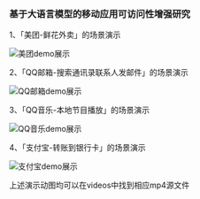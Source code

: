 ### 基于大语言模型的移动应用可访问性增强研究

1、「美团-鲜花外卖」的场景演示

![美团demo展示](https://github.com/blindprepare/access_link/tree/main/gif/meituan_demo.gif) 

2、「QQ邮箱-搜索通讯录联系人发邮件」的场景演示

![QQ邮箱demo展示](https://github.com/blindprepare/access_link/tree/main/gif/qqmail_demo.gif) 

3、「QQ音乐-本地节目播放」的场景演示

![QQ音乐demo展示](https://github.com/blindprepare/access_link/tree/main/gif/qqmusic_demo.gif)

4、「支付宝-转账到银行卡」的场景演示

![支付宝demo展示](https://github.com/blindprepare/access_link/tree/main/gif/alipay_demo.gif) 

上述演示动图均可以在videos中找到相应mp4源文件